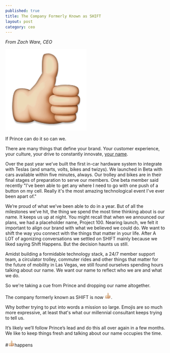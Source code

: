 ```yaml
---
published: true
title: The Company Formerly Known as SHIFT
layout: post
category: ceo
---
```

*From Zach Ware, CEO*

<img src="/public/images/0474.png" />

If Prince can do it so can we. 

There are many things that define your brand. Your customer experience, your culture, your drive to constantly innovate, [your name](http://dtlv.com/2014/12/01/downtown-has-a-proper-noun-problem-and-needs-to-shift-gears/).

Over the past year we’ve built the first in-car hardware system to integrate with Teslas (and smarts, volts, bikes and twizys). We launched in Beta with cars available within five minutes, always. Our trolley and bikes are in their final stages of preparation to serve our members. One beta member said recently "I've been able to get any where I need to go with one push of a button on my cell. Really it's the most amazing technological event I've ever been apart of."

We’re proud of what we’ve been able to do in a year. But of all the milestones we’ve hit, the thing we spend the most time thinking about is our name. It keeps us up at night. You might recall that when we announced our plans, we had a placeholder name, Project 100. Nearing launch, we felt it important to align our brand with what we believed we could do. We want to shift the way you connect with the things that matter in your life. After A LOT of agonizing conversations we settled on SHIFT mainly because we liked saying Shift Happens. But the decision haunts us still. 

Amidst building a formidable technology stack, a 24/7 member support team, a circulator trolley, commuter rides and other things that matter for the future of mobility in Las Vegas, we still found ourselves spending hours talking about our name. We want our name to reflect who we are and what we do.

So we're taking a cue from Prince and dropping our name altogether. 

The company formerly known as SHIFT is now <img src="/public/images/0474.png" width="20px" />.

Why bother trying to put into words a mission so large. Emojis are so much more expressive, at least that's what our millennial consultant keeps trying to tell us. 

It’s likely we’ll follow Prince’s lead and do this all over again in a few months. We like to keep things fresh and talking about our name occupies the time.

\#<img src="/public/images/0474.png" width="20px" />happens

